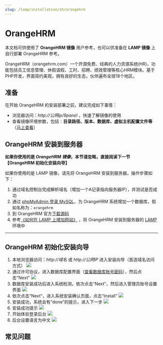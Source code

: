 ```yaml
---
slug: /lamp/installation/zh/orangehrm
---
```


# OrangeHRM

本文档可供使用了 **OrangeHRM 镜像** 用户参考，也可以供准备在 **LAMP 镜像** 上自行部署 OrangeHRM 参考。

OrangeHRM（orangehrm.com）一个开源免费、经典的人力资源系统(HR)，功能包括员工信息管理、休假请假、工时、招聘、绩效管理等核心HRM模块。基于PHP开发，界面简约美观，拥有良好的生态，伙伴遍布全球18个地区。

## 准备

在开始 OrangeHRM 的安装部署之前，建议完成如下事情：

* 浏览器访问：*http://公网ip/9panel* ，快速了解镜像的使用
* 查看镜像环境参数，包括：**目录路径、版本、数据库、虚拟主机配置文件等** （[马上查看](https://support.websoft9.com/docs/lamp/zh/stack-components.html)）

## OrangeHRM 安装到服务器

**如果你使用的是 *OrangeHRM 镜像*，本节请忽略，直接阅读下一节 【OrangeHRM 初始化安装向导】**

如果你使用的是 LAMP 镜像，请先将 OrangeHRM 安装到服务器，操作步骤如下：

1. 通过域名控制台完成解析域名（增加一个A记录指向服务器IP），并测试是否成功
2. 通过 [phpMyAdmin 登录 MySQL](https://support.websoft9.com/docs/lamp/zh/admin-mysql.html)，为 OrangeHRM 系统增加一个数据库，假如名称为：`orangehrm`
3. 到 OrangeHRM 官方[下载源码](https://github.com/orangehrm/orangehrm)
4. 参考[《如何在 LAMP 上增加网站》](https://support.websoft9.com/docs/lamp/zh/solution-deployment.html#安装第二个网站) ，将 OrangeHRM 安装到服务器的 [LAMP](https://support.websoft9.com/docs/lamp/zh/) 环境中

---

## OrangeHRM 初始化安装向导

1. 本地浏览器访问：*http://域名* 或 *http://公网IP* 进入安装向导（首选域名访问方式）
    ![](http://libs.websoft9.com/Websoft9/DocsPicture/zh/orangehrm/orangehrm-startpage-websoft9.png)
2.  通过许可协议，进入数据库配置界面（[查看数据库账号密码](https://support.websoft9.com/docs/lamp/zh/stack-accounts.html)），然后点击"Next"
    ![](http://libs.websoft9.com/Websoft9/DocsPicture/zh/orangehrm/orangehrm-dbconf-websoft9.png)
3.  数据库安装成功后进入系统检测，依次点击“Next”，然后进入管理员账号设置界面
    ![](http://libs.websoft9.com/Websoft9/DocsPicture/zh/orangehrm/orangehrm-adminconf-websoft9.png)
4.  依次点击“Next”，进入系统安装确认页面，点击“Install”
    ![](http://libs.websoft9.com/Websoft9/DocsPicture/zh/orangehrm/orangehrm-startinstall-websoft9.png)
5.  安装成功，系统会有“done”的提示，进入下一步
    ![](http://libs.websoft9.com/Websoft9/DocsPicture/zh/orangehrm/orangehrm-done-websoft9.png)
6.  安装成功提示
    ![](http://libs.websoft9.com/Websoft9/DocsPicture/zh/orangehrm/orangehrm-finish-websoft9.png)
7.  开始体验登录后台
    ![](http://libs.websoft9.com/Websoft9/DocsPicture/zh/orangehrm/orangehrm-login-websoft9.png)
8.  后台设置语言为中文
    ![](http://libs.websoft9.com/Websoft9/DocsPicture/zh/orangehrm/orangehrm-language-websoft9.png)

## 常见问题